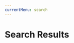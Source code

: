 ```yaml
---
currentMenu: search
---
```


# Search Results


<div id="tipue_search_content"><div class="tipue_search_spinner"><div class="tipue_search_rect1"></div><div class="tipue_search_rect2"></div><div class="rect3"></div></div></div>
